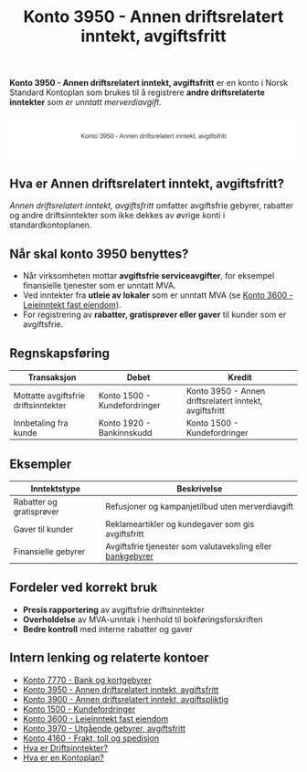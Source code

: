﻿---
title: "Konto 3950 - Annen driftsrelatert inntekt, avgiftsfritt"
meta_title: "3950-annen-driftsrelatert-inntekt-avgiftsfritt"
meta_description: '**Konto 3950 - Annen driftsrelatert inntekt, avgiftsfritt** er en konto i Norsk Standard Kontoplan som brukes til å registrere **andre driftsrelaterte inntekte...'
slug: 3950-annen-driftsrelatert-inntekt-avgiftsfritt
type: blog
layout: pages/single
---

**Konto 3950 - Annen driftsrelatert inntekt, avgiftsfritt** er en konto i Norsk Standard Kontoplan som brukes til å registrere **andre driftsrelaterte inntekter** som *er unntatt merverdiavgift*.

![Illustrasjon av konto 3950 Annen driftsrelatert inntekt, avgiftsfritt](3950-annen-driftsrelatert-inntekt-avgiftsfritt-image.svg)

## Hva er Annen driftsrelatert inntekt, avgiftsfritt?

*Annen driftsrelatert inntekt, avgiftsfritt* omfatter avgiftsfrie gebyrer, rabatter og andre driftsinntekter som ikke dekkes av øvrige konti i standardkontoplanen.

## Når skal konto 3950 benyttes?

* Når virksomheten mottar **avgiftsfrie serviceavgifter**, for eksempel finansielle tjenester som er unntatt MVA.
* Ved inntekter fra **utleie av lokaler** som er unntatt MVA (se [Konto 3600 - Leieinntekt fast eiendom](/blogs/kontoplan/3600-leieinntekt-fast-eiendom "Konto 3600 - Leieinntekt fast eiendom")).
* For registrering av **rabatter, gratisprøver eller gaver** til kunder som er avgiftsfrie.

## Regnskapsføring

| Transaksjon                         | Debet                        | Kredit                             |
|-------------------------------------|------------------------------|------------------------------------|
| Mottatte avgiftsfrie driftsinntekter| Konto 1500 - Kundefordringer | Konto 3950 - Annen driftsrelatert inntekt, avgiftsfritt |
| Innbetaling fra kunde               | Konto 1920 - Bankinnskudd    | Konto 1500 - Kundefordringer        |

## Eksempler

| Inntektstype              | Beskrivelse                                           |
|---------------------------|-------------------------------------------------------|
| Rabatter og gratisprøver  | Refusjoner og kampanjetilbud uten merverdiavgift      |
| Gaver til kunder          | Reklameartikler og kundegaver som gis avgiftsfritt    |
| Finansielle gebyrer       | Avgiftsfrie tjenester som valutaveksling eller [bankgebyrer](/blogs/kontoplan/7770-bank-og-kortgebyrer "Konto 7770 - Bank og kortgebyrer") |

## Fordeler ved korrekt bruk

* **Presis rapportering** av avgiftsfrie driftsinntekter
* **Overholdelse** av MVA-unntak i henhold til bokføringsforskriften
* **Bedre kontroll** med interne rabatter og gaver

## Intern lenking og relaterte kontoer

* [Konto 7770 - Bank og kortgebyrer](/blogs/kontoplan/7770-bank-og-kortgebyrer "Konto 7770 - Bank og kortgebyrer")
* [Konto 3950 - Annen driftsrelatert inntekt, avgiftsfritt](/blogs/kontoplan/3950-annen-driftsrelatert-inntekt-avgiftsfritt "Konto 3950 - Annen driftsrelatert inntekt, avgiftsfritt")
* [Konto 3900 - Annen driftsrelatert inntekt, avgiftspliktig](/blogs/kontoplan/3900-annen-driftsrelatert-inntekt-avgiftspliktig "Konto 3900 - Annen driftsrelatert inntekt, avgiftspliktig")
* [Konto 1500 - Kundefordringer](/blogs/kontoplan/1500-kundefordringer "Konto 1500 - Kundefordringer")
* [Konto 3600 - Leieinntekt fast eiendom](/blogs/kontoplan/3600-leieinntekt-fast-eiendom "Konto 3600 - Leieinntekt fast eiendom")
* [Konto 3970 - Utgående gebyrer, avgiftsfritt](/blogs/kontoplan/3970-utgaende-gebyrer-avgiftsfritt "Konto 3970 - Utgående gebyrer, avgiftsfritt")
* [Konto 4160 - Frakt, toll og spedisjon](/blogs/kontoplan/4160-frakt-toll-og-spedisjon "Konto 4160 - Frakt, toll og spedisjon")
* [Hva er Driftsinntekter?](/blogs/regnskap/hva-er-driftsinntekter "Hva er Driftsinntekter? Komplett Guide til Driftsinntekter i Regnskap")
* [Hva er en Kontoplan?](/blogs/regnskap/hva-er-kontoplan "Hva er en Kontoplan? Komplett Guide til Kontoplaner i Norsk Regnskap")






